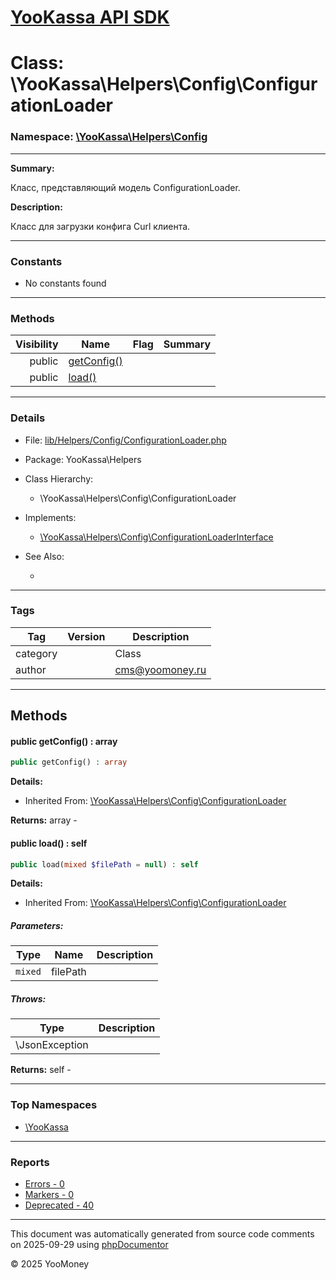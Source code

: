 # [YooKassa API SDK](../home.md)

# Class: \YooKassa\Helpers\Config\ConfigurationLoader
### Namespace: [\YooKassa\Helpers\Config](../namespaces/yookassa-helpers-config.md)
---
**Summary:**

Класс, представляющий модель ConfigurationLoader.

**Description:**

Класс для загрузки конфига Curl клиента.

---
### Constants
* No constants found

---
### Methods
| Visibility | Name | Flag | Summary |
| ----------:| ---- | ---- | ------- |
| public | [getConfig()](../classes/YooKassa-Helpers-Config-ConfigurationLoader.md#method_getConfig) |  |  |
| public | [load()](../classes/YooKassa-Helpers-Config-ConfigurationLoader.md#method_load) |  |  |

---
### Details
* File: [lib/Helpers/Config/ConfigurationLoader.php](../../lib/Helpers/Config/ConfigurationLoader.php)
* Package: YooKassa\Helpers
* Class Hierarchy:
  * \YooKassa\Helpers\Config\ConfigurationLoader
* Implements:
  * [\YooKassa\Helpers\Config\ConfigurationLoaderInterface](../classes/YooKassa-Helpers-Config-ConfigurationLoaderInterface.md)

* See Also:
  * [](https://yookassa.ru/developers/api)

---
### Tags
| Tag | Version | Description |
| --- | ------- | ----------- |
| category |  | Class |
| author |  | cms@yoomoney.ru |

---
## Methods
<a name="method_getConfig" class="anchor"></a>
#### public getConfig() : array

```php
public getConfig() : array
```

**Details:**
* Inherited From: [\YooKassa\Helpers\Config\ConfigurationLoader](../classes/YooKassa-Helpers-Config-ConfigurationLoader.md)

**Returns:** array - 


<a name="method_load" class="anchor"></a>
#### public load() : self

```php
public load(mixed $filePath = null) : self
```

**Details:**
* Inherited From: [\YooKassa\Helpers\Config\ConfigurationLoader](../classes/YooKassa-Helpers-Config-ConfigurationLoader.md)

##### Parameters:
| Type | Name | Description |
| ---- | ---- | ----------- |
| <code lang="php">mixed</code> | filePath  |  |

##### Throws:
| Type | Description |
| ---- | ----------- |
| \JsonException |  |

**Returns:** self - 



---

### Top Namespaces

* [\YooKassa](../namespaces/yookassa.md)

---

### Reports
* [Errors - 0](../reports/errors.md)
* [Markers - 0](../reports/markers.md)
* [Deprecated - 40](../reports/deprecated.md)

---

This document was automatically generated from source code comments on 2025-09-29 using [phpDocumentor](http://www.phpdoc.org/)

&copy; 2025 YooMoney